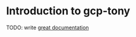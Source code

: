 # Introduction to gcp-tony

TODO: write [great documentation](http://jacobian.org/writing/what-to-write/)
